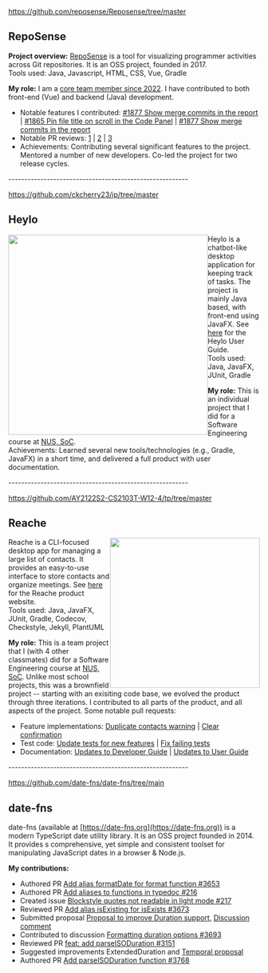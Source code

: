 https://github.com/reposense/Reposense/tree/master

## RepoSense

**Project overview:** [RepoSense](https://https://reposense.org/) is a tool for visualizing programmer activities across Git repositories. It is an OSS project, founded in 2017.<br>
Tools used: Java, Javascript, HTML, CSS, Vue, Gradle

**My role:** I am a [core team member since 2022](https://reposense.org/about.html). I have contributed to both front-end (Vue) and backend (Java) development.

* Notable features I contributed: [#1877 Show merge commits in the report](https://github.com/reposense/RepoSense/pull/1882) | [#1865 Pin file title on scroll in the Code Panel](https://github.com/reposense/RepoSense/pull/1860) | [#1877 Show merge commits in the report](https://github.com/reposense/RepoSense/pull/1882)
* Notable PR reviews: [1](https://github.com/reposense/RepoSense/pull/2034#issuecomment-1724856085) | [2](https://github.com/reposense/RepoSense/pull/2102#discussion_r1485588601) | [3](https://github.com/reposense/RepoSense/pull/2131#issuecomment-2022469526)
* Achievements: Contributing several significant features to the project. Mentored a number of new developers. Co-led the project for two release cycles.

<!--repo-->--------------------------------------------------------
https://github.com/ckcherry23/ip/tree/master

## Heylo

<img style="float: left;" src="https://ckcherry23.github.io/ip/Ui.png" height="400" />

Heylo is a chatbot-like desktop application for keeping track of tasks. The project is mainly Java based, with front-end using JavaFX. See [here](https://ckcherry23.github.io/ip/) for the Heylo User Guide.<br>
Tools used: Java, JavaFX, JUnit, Gradle

**My role:** This is an individual project that I did for a Software Engineering course at [NUS, SoC](https://www.comp.nus.edu.sg/).<br>
Achievements: Learned several new tools/technologies (e.g., Gradle, JavaFX) in a short time, and delivered a full product with user documentation.

<!--repo-->--------------------------------------------------------
https://github.com/AY2122S2-CS2103T-W12-4/tp/tree/master

## Reache

<img style="float: right;" src="https://ay2122s2-cs2103t-w12-4.github.io/tp/images/Ui.png" height="300" />

Reache is a CLI-focused desktop app for managing a large list of contacts. It provides an easy-to-use interface to store contacts and organize meetings. See [here](https://ay2122s2-cs2103t-w12-4.github.io/tp) for the Reache product website.<br>
Tools used: Java, JavaFX, JUnit, Gradle, Codecov, Checkstyle, Jekyll, PlantUML

**My role:** This is a team project that I (with 4 other classmates) did for a Software Engineering course at [NUS, SoC](https://www.comp.nus.edu.sg/). Unlike most school projects, this was a brownfield project -- starting with an exisiting code base, we evolved the product through three iterations.  I contributed to all parts of the product, and all aspects of the project. Some notable pull requests:

* Feature implementations: [Duplicate contacts warning](https://github.com/AY2122S2-CS2103T-W12-4/tp/pull/96) | [Clear confirmation](https://github.com/AY2122S2-CS2103T-W12-4/tp/pull/82)
* Test code: [Update tests for new features](https://github.com/AY2122S2-CS2103T-W12-4/tp/pull/46) | [Fix failing tests](https://github.com/AY2122S2-CS2103T-W12-4/tp/pull/117)
* Documentation: [Updates to Developer Guide](https://github.com/AY2122S2-CS2103T-W12-4/tp/pull/265) | [Updates to User Guide](https://github.com/AY2122S2-CS2103T-W12-4/tp/pull/155)

<!--repo-->--------------------------------------------------------
https://github.com/date-fns/date-fns/tree/main

## date-fns

date-fns (available at [https://date-fns.org](https://date-fns.org)) is a modern TypeScript date utility library. It is an OSS project founded in 2014. It provides s comprehensive, yet simple and consistent toolset for manipulating JavaScript dates in a browser & Node.js.

**My contributions:**

* Authored PR [Add alias formatDate for format function #3653](https://github.com/date-fns/date-fns/pull/3653)
* Authored PR [Add aliases to functions in typedoc #216](https://github.com/date-fns/date-fns.org/pull/216)
* Created issue [Blockstyle quotes not readable in light mode #217](https://github.com/date-fns/date-fns.org/issues/217)
* Reviewed PR [Add alias isExisting for isExists #3673](https://github.com/date-fns/date-fns/pull/3673)
* Submitted proposal [Proposal to improve Duration support](https://gist.github.com/ckcherry23/e7641d65122259c699b2e1437f33d4c9), [Discussion comment](https://github.com/orgs/date-fns/discussions/3666#discussioncomment-8341732)
* Contributed to discussion [Formatting duration options #3693](https://github.com/orgs/date-fns/discussions/3693)
* Reviewed PR [feat: add parseISODuration #3151](https://github.com/date-fns/date-fns/pull/3151)
* Suggested improvements ExtendedDuration and [Temporal proposal](https://tc39.es/proposal-temporal/docs/duration.html)
* Authored PR [Add parseISODuration function #3768](https://github.com/date-fns/date-fns/pull/3768)
